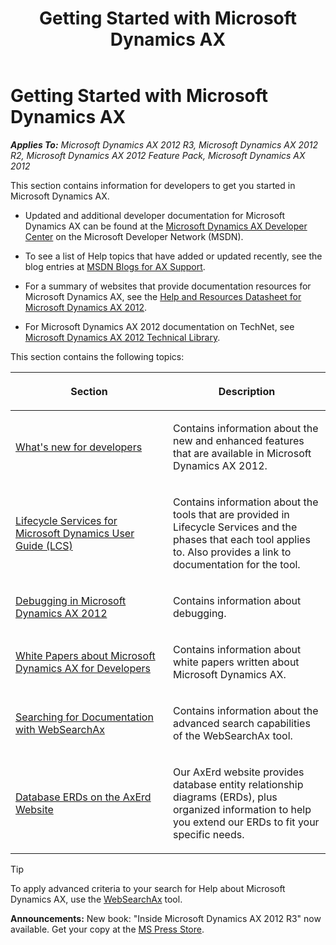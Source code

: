 ﻿---
title: Getting Started with Microsoft Dynamics AX
TOCTitle: Getting Started
ms:assetid: f156b8a9-16cc-4ce8-8d3a-56e041f8a9b7
ms:mtpsurl: https://msdn.microsoft.com/en-us/library/Aa886351(v=AX.60)
ms:contentKeyID: 35253346
ms.date: 05/18/2015
mtps_version: v=AX.60
---

# Getting Started with Microsoft Dynamics AX 


_**Applies To:** Microsoft Dynamics AX 2012 R3, Microsoft Dynamics AX 2012 R2, Microsoft Dynamics AX 2012 Feature Pack, Microsoft Dynamics AX 2012_

This section contains information for developers to get you started in Microsoft Dynamics AX.

  - Updated and additional developer documentation for Microsoft Dynamics AX can be found at the [Microsoft Dynamics AX Developer Center](http://go.microsoft.com/fwlink/?linkid=110356) on the Microsoft Developer Network (MSDN).

  - To see a list of Help topics that have added or updated recently, see the blog entries at [MSDN Blogs for AX Support](http://blogs.msdn.com/b/axsupport/archive/tags/content/).

  - For a summary of websites that provide documentation resources for Microsoft Dynamics AX, see the [Help and Resources Datasheet for Microsoft Dynamics AX 2012](http://go.microsoft.com/fwlink/?linkid=246439).

  - For Microsoft Dynamics AX 2012 documentation on TechNet, see [Microsoft Dynamics AX 2012 Technical Library](http://technet.microsoft.com/en-us/library/gg852966.aspx).

This section contains the following topics:

<table>
<colgroup>
<col style="width: 50%" />
<col style="width: 50%" />
</colgroup>
<thead>
<tr class="header">
<th><p>Section</p></th>
<th><p>Description</p></th>
</tr>
</thead>
<tbody>
<tr class="odd">
<td><p><a href="https://msdn.microsoft.com/en-us/library/dn527218(v=ax.60)">What's new for developers</a></p></td>
<td><p>Contains information about the new and enhanced features that are available in Microsoft Dynamics AX 2012.</p></td>
</tr>
<tr class="even">
<td><p><a href="lifecycle-services-for-microsoft-dynamics-user-guide-lcs.md">Lifecycle Services for Microsoft Dynamics User Guide (LCS)</a></p></td>
<td><p>Contains information about the tools that are provided in Lifecycle Services and the phases that each tool applies to. Also provides a link to documentation for the tool.</p></td>
</tr>
<tr class="odd">
<td><p><a href="debugging-in-microsoft-dynamics-ax-2012.md">Debugging in Microsoft Dynamics AX 2012</a></p></td>
<td><p>Contains information about debugging.</p></td>
</tr>
<tr class="even">
<td><p><a href="white-papers-about-microsoft-dynamics-ax-for-developers.md">White Papers about Microsoft Dynamics AX for Developers</a></p></td>
<td><p>Contains information about white papers written about Microsoft Dynamics AX.</p></td>
</tr>
<tr class="odd">
<td><p><a href="searching-for-documentation-with-websearchax.md">Searching for Documentation with WebSearchAx</a></p></td>
<td><p>Contains information about the advanced search capabilities of the WebSearchAx tool.</p></td>
</tr>
<tr class="even">
<td><p><a href="database-erds-on-the-axerd-website.md">Database ERDs on the AxErd Website</a></p></td>
<td><p>Our AxErd website provides database entity relationship diagrams (ERDs), plus organized information to help you extend our ERDs to fit your specific needs.</p></td>
</tr>
</tbody>
</table>



> [!TIP]
> <P>To apply advanced criteria to your search for Help about Microsoft Dynamics AX, use the <A href="http://go.microsoft.com/fwlink/?linkid=247587&amp;xver=ax060">WebSearchAx</A> tool.</P>


  
**Announcements:** New book: "Inside Microsoft Dynamics AX 2012 R3" now available. Get your copy at the [MS Press Store](https://www.microsoftpressstore.com/store/inside-microsoft-dynamics-ax-2012-r3-9780735685109).

